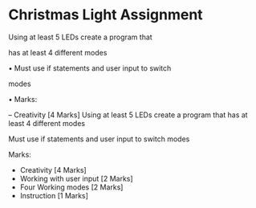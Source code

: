# Christmas Light Assignment
Using at least 5 LEDs create a program that 

has at least 4 different modes

• Must use if statements and user input to switch 

modes

• Marks:

– Creativity [4 Marks]
Using at least 5 LEDs create a program that has at least 4 different modes

Must use if statements and user input to switch modes

Marks:
- Creativity [4 Marks]
- Working with user input [2 Marks]
- Four Working modes [2 Marks]
- Instruction [1 Marks]
